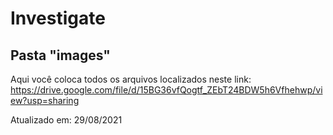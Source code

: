 # Investigate

## Pasta "images"

Aqui você coloca todos os arquivos localizados neste link: https://drive.google.com/file/d/15BG36vfQogtf_ZEbT24BDW5h6Vfhehwp/view?usp=sharing

Atualizado em: 29/08/2021
